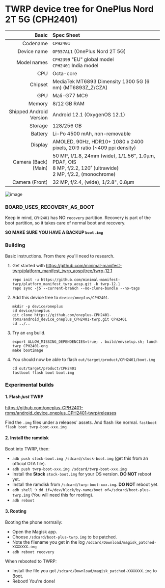 TWRP device tree for OnePlus Nord 2T 5G (CPH2401)
===============================================

| Basic                   | Spec Sheet                                                                                                                     |
| -----------------------:|:------------------------------------------------------------------------------------------------------------------------------ |
| Codename                | `CPH2401`                                                                                                                        |
| Device name             | `OP557AL1` (OnePlus Nord 2T 5G)                                                                                                |
| Model names             | `CPH2399` "EU" global model<br/>`CPH2401` India model                                                                          |
| CPU                     | Octa-core                                                                                                                      |
| Chipset                 | MediaTek MT6893 Dimensity 1300 5G (6 nm) (MT6893Z_Z/CZA)                                                                       |
| GPU                     | Mali-G77 MC9                                                                                                                   |
| Memory                  | 8/12 GB RAM                                                                                                                    |
| Shipped Android Version | Android 12.1 (OxygenOS 12.1)                                                                                                   |
| Storage                 | 128/256 GB                                                                                                                     |
| Battery                 | Li-Po 4500 mAh, non-removable                                                                                                  |
| Display                 | AMOLED, 90Hz, HDR10+ 1080 x 2400 pixels, 20:9 ratio (~409 ppi density)                                                         |
| Camera (Back)(Main)     | 50 MP, f/1.8, 24mm (wide), 1/1.56", 1.0µm, PDAF, OIS<br/>8 MP, f/2.2, 120˚ (ultrawide)<br/>2 MP, f/2.2, (monochrome)           |
| Camera (Front)          | 32 MP, f/2.4, (wide), 1/2.8", 0.8µm                                                                                            |

![image](https://fdn2.gsmarena.com/vv/pics/oneplus/oneplus-nord-2t-5g-1.jpg)

### BOARD_USES_RECOVERY_AS_BOOT

Keep in mind, `CPH2401` has NO `recovery` partition.
Recovery is part of the boot partition, so it takes care of normal boot and recovery.

**SO MAKE SURE YOU HAVE A BACKUP `boot.img`**

### Building

Basic instructions. From there you'll need to research.

1. Get started with https://github.com/minimal-manifest-twrp/platform_manifest_twrp_aosp/tree/twrp-12.1
   ```
   repo init -u https://github.com/minimal-manifest-twrp/platform_manifest_twrp_aosp.git -b twrp-12.1
   repo sync -j5 --current-branch --no-clone-bundle --no-tags
   ```

1. Add this device tree to `device/oneplus/CPH2401`.
   ```
   mkdir -p device/oneplus
   cd device/oneplus
   git clone https://github.com/oneplus-CPH2401-roms/android_device_oneplus_CPH2401-twrp.git CPH2401
   cd ../..
   ```

1. Try an `eng` build.
   ```
   export ALLOW_MISSING_DEPENDENCIES=true; . build/envsetup.sh; lunch twrp_CPH2401-eng
   make bootimage
   ```

1. You should now be able to flash `out/target/product/CPH2401/boot.img`
   ```
   cd out/target/product/CPH2401
   fastboot flash boot boot.img
   ```

### Experimental builds

#### 1. Flash *just* TWRP

https://github.com/oneplus-CPH2401-roms/android_device_oneplus_CPH2401-twrp/releases

Find the `.img` files under a releases' assets.
And flash like normal. `fastboot flash boot twrp-boot-xxx.img`

#### 2. Install the ramdisk

Boot into TWRP, then:
- `adb push stock-boot.img /sdcard/stock-boot.img` (get this from an official OTA file).
- `adb push twrp-boot-xxx.img /sdcard/twrp-boot-xxx.img`
- Install the **Stock** `stock-boot.img` for your OS version. **DO NOT** reboot yet.
- Install the ramdisk from `/sdcard/twrp-boot-xxx.img`. **DO NOT** reboot yet.
- `adb shell` -> `dd if=/dev/block/by-name/boot of=/sdcard/boot-plus-twrp.img` (You will need this for rooting).
- `adb reboot`

#### 3. Rooting

Booting the phone normally:
- Open the Magisk app.
- Choose `/sdcard/boot-plus-twrp.img` to be patched.
- Note the filename you get in the log `/sdcard/Download/magisk_patched-XXXXXXX.img`
- `adb reboot recovery`

When rebooted to TWRP:
- Install the file you got `/sdcard/Download/magisk_patched-XXXXXXX.img` to Boot.
- Reboot! You're done!
